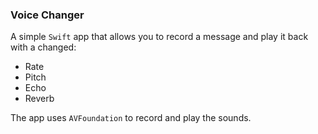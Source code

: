 ### Voice Changer ###

A simple `Swift` app that allows you to record a message and play it back with a changed: 
 - Rate
 - Pitch
 - Echo
 - Reverb
 
 The app uses `AVFoundation` to record and play the sounds. 
